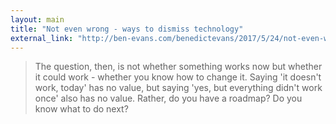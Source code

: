 ```yaml
---
layout: main
title: "Not even wrong - ways to dismiss technology"
external_link: "http://ben-evans.com/benedictevans/2017/5/24/not-even-wrong-ways-to-dismiss-technology"
---
```

> The question, then, is not whether something works now but whether it could work - whether you know how to change it. Saying 'it doesn't work, today' has no value, but saying 'yes, but everything didn't work once' also has no value. Rather, do you have a roadmap? Do you know what to do next?


